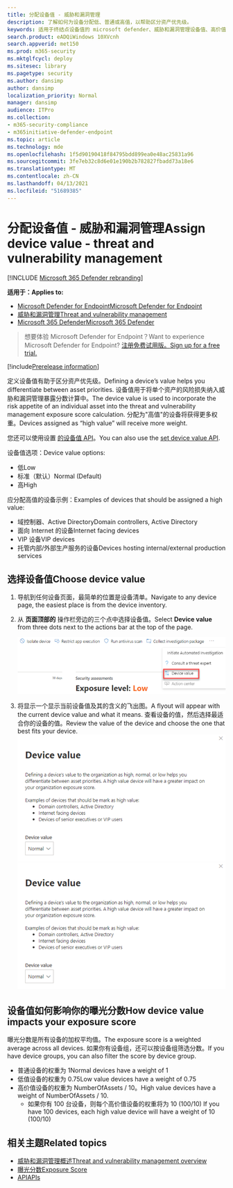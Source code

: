 ```yaml
---
title: 分配设备值 - 威胁和漏洞管理
description: 了解如何为设备分配低、普通或高值，以帮助区分资产优先级。
keywords: 适用于终结点设备值的 microsoft defender、威胁和漏洞管理设备值、高价值设备、设备值曝光分数
search.product: eADQiWindows 10XVcnh
search.appverid: met150
ms.prod: m365-security
ms.mktglfcycl: deploy
ms.sitesec: library
ms.pagetype: security
ms.author: dansimp
author: dansimp
localization_priority: Normal
manager: dansimp
audience: ITPro
ms.collection:
- m365-security-compliance
- m365initiative-defender-endpoint
ms.topic: article
ms.technology: mde
ms.openlocfilehash: 1f5d90190418f84795bdd899ea0e48ac25831a96
ms.sourcegitcommit: 3fe7eb32c8d6e01e190b2b782827fbadd73a18e6
ms.translationtype: MT
ms.contentlocale: zh-CN
ms.lasthandoff: 04/13/2021
ms.locfileid: "51689385"
---
```

# <a name="assign-device-value---threat-and-vulnerability-management"></a><span data-ttu-id="93336-104">分配设备值 - 威胁和漏洞管理</span><span class="sxs-lookup"><span data-stu-id="93336-104">Assign device value - threat and vulnerability management</span></span>

[!INCLUDE [Microsoft 365 Defender rebranding](../../includes/microsoft-defender.md)]

<span data-ttu-id="93336-105">**适用于：**</span><span class="sxs-lookup"><span data-stu-id="93336-105">**Applies to:**</span></span>

- [<span data-ttu-id="93336-106">Microsoft Defender for Endpoint</span><span class="sxs-lookup"><span data-stu-id="93336-106">Microsoft Defender for Endpoint</span></span>](https://go.microsoft.com/fwlink/?linkid=2154037)
- [<span data-ttu-id="93336-107">威胁和漏洞管理</span><span class="sxs-lookup"><span data-stu-id="93336-107">Threat and vulnerability management</span></span>](next-gen-threat-and-vuln-mgt.md)
- [<span data-ttu-id="93336-108">Microsoft 365 Defender</span><span class="sxs-lookup"><span data-stu-id="93336-108">Microsoft 365 Defender</span></span>](https://go.microsoft.com/fwlink/?linkid=2118804)

> <span data-ttu-id="93336-109">想要体验 Microsoft Defender for Endpoint？</span><span class="sxs-lookup"><span data-stu-id="93336-109">Want to experience Microsoft Defender for Endpoint?</span></span> [<span data-ttu-id="93336-110">注册免费试用版。</span><span class="sxs-lookup"><span data-stu-id="93336-110">Sign up for a free trial.</span></span>](https://www.microsoft.com/microsoft-365/windows/microsoft-defender-atp?ocid=docs-wdatp-portaloverview-abovefoldlink)

[!include[Prerelease information](../../includes/prerelease.md)]

<span data-ttu-id="93336-111">定义设备值有助于区分资产优先级。</span><span class="sxs-lookup"><span data-stu-id="93336-111">Defining a device’s value helps you differentiate between asset priorities.</span></span> <span data-ttu-id="93336-112">设备值用于将单个资产的风险损失纳入威胁和漏洞管理暴露分数计算中。</span><span class="sxs-lookup"><span data-stu-id="93336-112">The device value is used to incorporate the risk appetite of an individual asset into the threat and vulnerability management exposure score calculation.</span></span> <span data-ttu-id="93336-113">分配为"高值"的设备将获得更多权重。</span><span class="sxs-lookup"><span data-stu-id="93336-113">Devices assigned as “high value” will receive more weight.</span></span>

<span data-ttu-id="93336-114">您还可以使用设置 [的设备值 API](set-device-value.md)。</span><span class="sxs-lookup"><span data-stu-id="93336-114">You can also use the [set device value API](set-device-value.md).</span></span>

<span data-ttu-id="93336-115">设备值选项：</span><span class="sxs-lookup"><span data-stu-id="93336-115">Device value options:</span></span>

- <span data-ttu-id="93336-116">低</span><span class="sxs-lookup"><span data-stu-id="93336-116">Low</span></span>
- <span data-ttu-id="93336-117">标准（默认）</span><span class="sxs-lookup"><span data-stu-id="93336-117">Normal (Default)</span></span>
- <span data-ttu-id="93336-118">高</span><span class="sxs-lookup"><span data-stu-id="93336-118">High</span></span>

<span data-ttu-id="93336-119">应分配高值的设备示例：</span><span class="sxs-lookup"><span data-stu-id="93336-119">Examples of devices that should be assigned a high value:</span></span>

- <span data-ttu-id="93336-120">域控制器、Active Directory</span><span class="sxs-lookup"><span data-stu-id="93336-120">Domain controllers, Active Directory</span></span>
- <span data-ttu-id="93336-121">面向 Internet 的设备</span><span class="sxs-lookup"><span data-stu-id="93336-121">Internet facing devices</span></span>
- <span data-ttu-id="93336-122">VIP 设备</span><span class="sxs-lookup"><span data-stu-id="93336-122">VIP devices</span></span>
- <span data-ttu-id="93336-123">托管内部/外部生产服务的设备</span><span class="sxs-lookup"><span data-stu-id="93336-123">Devices hosting internal/external production services</span></span>

## <a name="choose-device-value"></a><span data-ttu-id="93336-124">选择设备值</span><span class="sxs-lookup"><span data-stu-id="93336-124">Choose device value</span></span>

1. <span data-ttu-id="93336-125">导航到任何设备页面，最简单的位置是设备清单。</span><span class="sxs-lookup"><span data-stu-id="93336-125">Navigate to any device page, the easiest place is from the device inventory.</span></span>

2. <span data-ttu-id="93336-126">从 **页面顶部的** 操作栏旁边的三个点中选择设备值。</span><span class="sxs-lookup"><span data-stu-id="93336-126">Select **Device value** from three dots next to the actions bar at the top of the page.</span></span>

    ![设备值下拉列表的示例。](images/tvm-device-value-dropdown.png)

3. <span data-ttu-id="93336-128">将显示一个显示当前设备值及其的含义的飞出图。</span><span class="sxs-lookup"><span data-stu-id="93336-128">A flyout will appear with the current device value and what it means.</span></span> <span data-ttu-id="93336-129">查看设备的值，然后选择最适合你的设备的值。</span><span class="sxs-lookup"><span data-stu-id="93336-129">Review the value of the device and choose the one that best fits your device.</span></span>
<span data-ttu-id="93336-130">![设备值飞出的示例。](images/tvm-device-value-flyout.png)</span><span class="sxs-lookup"><span data-stu-id="93336-130">![Example of the device value flyout.](images/tvm-device-value-flyout.png)</span></span>

## <a name="how-device-value-impacts-your-exposure-score"></a><span data-ttu-id="93336-131">设备值如何影响你的曝光分数</span><span class="sxs-lookup"><span data-stu-id="93336-131">How device value impacts your exposure score</span></span>

<span data-ttu-id="93336-132">曝光分数是所有设备的加权平均值。</span><span class="sxs-lookup"><span data-stu-id="93336-132">The exposure score is a weighted average across all devices.</span></span> <span data-ttu-id="93336-133">如果你有设备组，还可以按设备组筛选分数。</span><span class="sxs-lookup"><span data-stu-id="93336-133">If you have device groups, you can also filter the score by device group.</span></span>

- <span data-ttu-id="93336-134">普通设备的权重为 1</span><span class="sxs-lookup"><span data-stu-id="93336-134">Normal devices have a weight of 1</span></span>
- <span data-ttu-id="93336-135">低值设备的权重为 0.75</span><span class="sxs-lookup"><span data-stu-id="93336-135">Low value devices have a weight of 0.75</span></span>
- <span data-ttu-id="93336-136">高价值设备的权重为 NumberOfAssets / 10。</span><span class="sxs-lookup"><span data-stu-id="93336-136">High value devices have a weight of NumberOfAssets / 10.</span></span>
    - <span data-ttu-id="93336-137">如果你有 100 台设备，则每个高价值设备的权重将为 10 (100/10) </span><span class="sxs-lookup"><span data-stu-id="93336-137">If you have 100 devices, each high value device will have a weight of 10 (100/10)</span></span>

## <a name="related-topics"></a><span data-ttu-id="93336-138">相关主题</span><span class="sxs-lookup"><span data-stu-id="93336-138">Related topics</span></span>

- [<span data-ttu-id="93336-139">威胁和漏洞管理概述</span><span class="sxs-lookup"><span data-stu-id="93336-139">Threat and vulnerability management overview</span></span>](next-gen-threat-and-vuln-mgt.md)
- [<span data-ttu-id="93336-140">曝光分数</span><span class="sxs-lookup"><span data-stu-id="93336-140">Exposure Score</span></span>](tvm-exposure-score.md)
- [<span data-ttu-id="93336-141">API</span><span class="sxs-lookup"><span data-stu-id="93336-141">APIs</span></span>](next-gen-threat-and-vuln-mgt.md#apis)